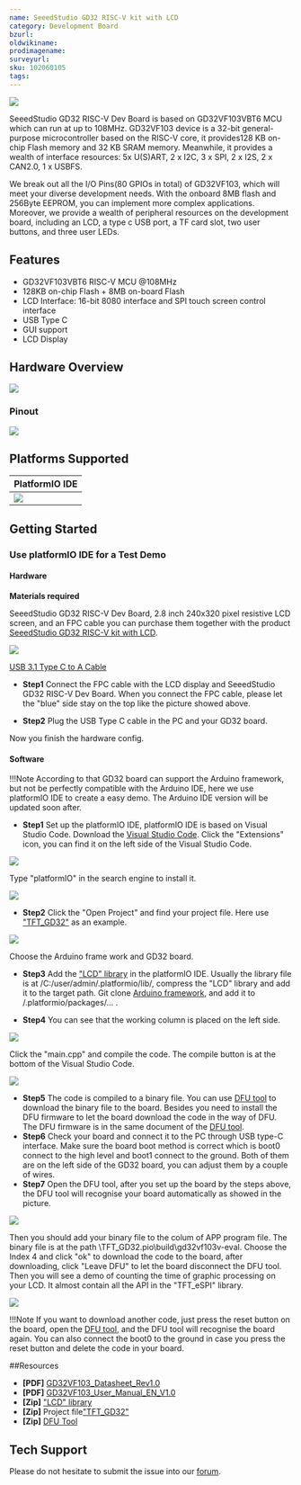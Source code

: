 ```yaml
---
name: SeeedStudio GD32 RISC-V kit with LCD
category: Development Board
bzurl: 
oldwikiname: 
prodimagename:
surveyurl: 
sku: 102060105
tags:
---
```



![](https://files.seeedstudio.com/wiki/GD32VF103/img/GD32VF-103VBT6-all.jpg)




SeeedStudio GD32 RISC-V Dev Board is based on GD32VF103VBT6 MCU which can run at up to 108MHz. GD32VF103 device is a 32-bit general-purpose microcontroller based on the RISC-V core, it provides128 KB on-chip Flash memory and 32 KB SRAM memory. Meanwhile, it provides a wealth of interface resources: 5x U(S)ART, 2 x I2C, 3 x SPI, 2 x I2S, 2 x CAN2.0, 1 x USBFS. 

We break out all the I/O Pins(80 GPIOs in total) of GD32VF103, which will meet your diverse development needs. With the onboard 8MB flash and 256Byte EEPROM, you can implement more complex applications. Moreover, we provide a wealth of peripheral resources on the development board, including an LCD, a type c USB port, a TF card slot, two user buttons, and three user LEDs. 


## Features

+ GD32VF103VBT6 RISC-V MCU @108MHz
+ 128KB on-chip Flash + 8MB on-board Flash
+ LCD Interface: 16-bit 8080 interface and SPI touch screen control interface
+ USB Type C
+ GUI support
+ LCD Display

## Hardware Overview

![](https://raw.githubusercontent.com/SeeedDocument/GD32VF103/master/img/GD32VF-103VBT6-pin.jpg)

### Pinout

![](https://raw.githubusercontent.com/SeeedDocument/GD32VF103/master/img/GD32VF-103VBT6-c.jpg)


## Platforms Supported
| PlatformIO IDE                                                                                            |
|-----------------------------------------------------------------------------------------------------|
| ![](https://files.seeedstudio.com/wiki/Bazaar_Document/platformio-logo.17fdc3bc.png)  |


## Getting Started


### Use platformIO IDE for a Test Demo


#### Hardware


**Materials required**


SeeedStudio GD32 RISC-V Dev Board, 2.8 inch 240x320 pixel resistive LCD screen, and an FPC cable you can purchase them together with the product [SeeedStudio GD32 RISC-V kit with LCD](https://www.seeedstudio.com/SeeedStudio-GD32-RISC-V-kit-with-LCD-p-4303.html).

![](https://www.seeedstudio.site/media/catalog/product/cache/9d0ce51a71ce6a79dfa2a98d65a0f0bd/g/d/gd32vf-103vbt6-connect-2.jpg)

[USB 3.1 Type C to A Cable](https://www.seeedstudio.com/USB-Type-C-to-A-Cable-1Meter-p-4085.html)

- **Step1**
Connect the FPC cable with the LCD display and SeeedStudio GD32 RISC-V Dev Board. When you connect the FPC cable, please let the "blue" side stay on the top like the picture showed above.

- **Step2**
Plug the USB Type C cable in the PC and your GD32 board.

Now you finish the hardware config.


#### Software
!!!Note
	According to that GD32 board can support the Arduino framework, but not be perfectly compatible with the Arduino IDE, here we use platformIO IDE to create a easy demo. The Arduino IDE version will be updated soon after. 

- **Step1**
Set up the platformIO IDE, platformIO IDE is based on Visual Studio Code.
Download the [Visual Studio Code](https://code.visualstudio.com/).
Click the "Extensions" icon, you can find it on the left side of the Visual Studio Code.


![](https://files.seeedstudio.com/wiki/GD32VF103/img/wiki1.png)


Type "platformIO" in the search engine to install it. 


![](https://files.seeedstudio.com/wiki/GD32VF103/img/wiki2.png)

- **Step2**
Click the "Open Project" and find your project file. Here use ["TFT_GD32"](https://github.com/Seeed-Studio/Seeed_Arduino_LCD/archive/TFT_GD32.zip) as an example.


![](https://files.seeedstudio.com/wiki/GD32VF103/img/wiki3.png)


Choose the Arduino frame work and GD32 board.


- **Step3**
Add the ["LCD" library](https://github.com/Seeed-Studio/Seeed_Arduino_LCD/archive/master.zip) in the platformIO IDE. Usually the library file is at /C:/user/admin/.platformio/lib/, compress the "LCD" library and add it to the target path. Git clone [Arduino framework](https://github.com/LynnL4/framework-arduino-gd32v), and add it to /.platformio/packages/... .


- **Step4**
You can see that the working column is placed on the left side.


![](https://files.seeedstudio.com/wiki/GD32VF103/img/wiki4.png)

 
Click the "main.cpp" and compile the code. The compile button is at the bottom of the Visual Studio  Code.


![](https://files.seeedstudio.com/wiki/GD32VF103/img/wiki5.png)


- **Step5**
The code is compiled to a binary file. You can use [DFU tool](https://files.seeedstudio.com/wiki/GD32VF103/res/GD32_MCU_Dfu_Tool_V3.8.1.5784_1.rar) to download the binary file to the board. Besides you need to install the DFU firmware to let the board download the code in the way of DFU. The DFU firmware is in the same document of the [DFU tool](https://files.seeedstudio.com/wiki/GD32VF103/res/GD32_MCU_Dfu_Tool_V3.8.1.5784_1.rar).
- **Step6**
Check your board and connect it to the PC through USB type-C interface. Make sure the board boot method is correct which is boot0 connect to the high level and boot1 connect to the ground. Both of them are on the left side of the GD32 board, you can adjust them by a couple of wires.
- **Step7**
Open the DFU tool, after you set up the board by the steps above, the DFU tool will recognise your board automatically as showed in the picture.


![](https://files.seeedstudio.com/wiki/GD32VF103/img/wiki6.png)


Then you should add your binary file to the colum of APP program file. The binary  file is at the path \TFT_GD32\.pio\build\gd32vf103v-eval. 
Choose the Index 4 and click "ok" to download the code to the board, after downloading, click "Leave DFU" to let the board disconnect the DFU tool. Then you will see a demo of counting the time of graphic processing on your LCD. It almost contain all the API in the "TFT_eSPI" library.


![](https://files.seeedstudio.com/wiki/GD32VF103/img/gd32.gif)


!!!Note
    If you want to download another code, just press the reset button on the board, open the [DFU tool](https://files.seeedstudio.com/wiki/GD32VF103/res/GD32_MCU_Dfu_Tool_V3.8.1.5784_1.rar), and the DFU tool will recognise the board again. You can also connect the boot0 to the ground in case you press the reset button and delete the code in your board.

##Resources

- **[PDF]** [GD32VF103_Datasheet_Rev1.0](https://files.seeedstudio.com/wiki/Bazaar_Document/GD32VF103_Datasheet_Rev1.0.pdf)
- **[PDF]** [GD32VF103_User_Manual_EN_V1.0](https://files.seeedstudio.com/wiki/Bazaar_Document/GD32VF103_User_Manual_EN_V1.0.pdf)
- **[Zip]** ["LCD" library](https://github.com/Seeed-Studio/Seeed_Arduino_LCD/archive/master.zip)
- **[Zip]** Project file["TFT_GD32"](https://github.com/Seeed-Studio/Seeed_Arduino_LCD/archive/TFT_GD32.zip)
- **[Zip]** [DFU Tool](https://files.seeedstudio.com/wiki/GD32VF103/res/GD32_MCU_Dfu_Tool_V3.8.1.5784_1.rar)

## Tech Support
Please do not hesitate to submit the issue into our [forum](https://forum.seeedstudio.com/).